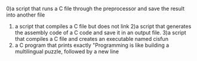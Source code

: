 0)a script that runs a C file through the preprocessor and save the result into another file
1) a script that compiles a C file but does not link
2)a script that generates the assembly code of a C code and save it in an output file.
3)a script that compiles a C file and creates an executable named cisfun
4) a C program that prints exactly "Programming is like building a multilingual puzzle, followed by a new line
